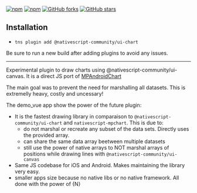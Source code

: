 [![npm](https://img.shields.io/npm/v/@nativescript-community/ui-chart.svg)](https://www.npmjs.com/package/@nativescript-community/ui-chart)
[![npm](https://img.shields.io/npm/dt/@nativescript-community/ui-chart.svg?label=npm%20downloads)](https://www.npmjs.com/package/@nativescript-community/ui-chart)
[![GitHub forks](https://img.shields.io/github/forks/nativescript-community/ui-chart.svg)](https://github.com/nativescript-community/ui-chart/network)
[![GitHub stars](https://img.shields.io/github/stars/nativescript-community/ui-chart.svg)](https://github.com/nativescript-community/ui-chart/stargazers)

## Installation

* `tns plugin add @nativescript-community/ui-chart`

Be sure to run a new build after adding plugins to avoid any issues.

---

Experimental plugin to draw charts using @nativescript-community/ui-canvas. It is a direct JS port of [MPAndroidChart](https://github.com/PhilJay/MPAndroidChart)

The main goal was to prevent the need for marshalling all datasets. This is extremelly heavy, costly and uncessary!

The demo_vue app show the power of the future plugin:

* It is the fastest drawing library in comparaison to ```@nativescript-community/ui-chart``` and ```nativescript-mpchart```. This is due to:
    - do not marshal or recreate any subset of the data sets. Directly uses the provided array.
    - can share the same data array beetween multiple datasets
    - still use the power of native arrays to NOT marshal arrays of positions while drawing lines with ```@nativescript-community/ui-canvas```
* Same JS codebase for iOS and Android. Makes maintaining the library very easy.
* smaller apps size because no native libs or no native framework. All done with the power of {N}

